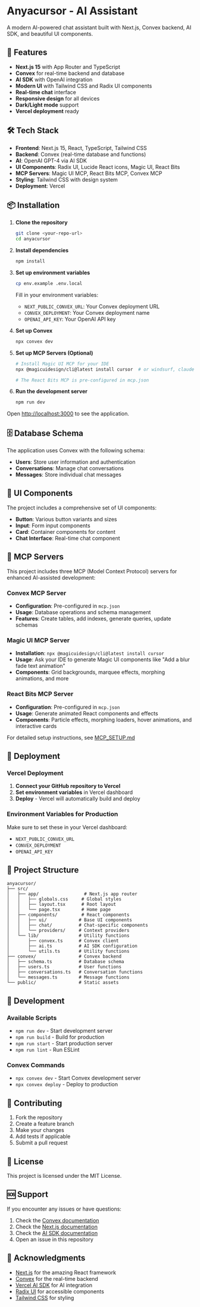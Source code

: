 # Anyacursor - AI Assistant

A modern AI-powered chat assistant built with Next.js, Convex backend, AI SDK, and beautiful UI components.

## 🚀 Features

- **Next.js 15** with App Router and TypeScript
- **Convex** for real-time backend and database
- **AI SDK** with OpenAI integration
- **Modern UI** with Tailwind CSS and Radix UI components
- **Real-time chat** interface
- **Responsive design** for all devices
- **Dark/Light mode** support
- **Vercel deployment** ready

## 🛠️ Tech Stack

- **Frontend**: Next.js 15, React, TypeScript, Tailwind CSS
- **Backend**: Convex (real-time database and functions)
- **AI**: OpenAI GPT-4 via AI SDK
- **UI Components**: Radix UI, Lucide React icons, Magic UI, React Bits
- **MCP Servers**: Magic UI MCP, React Bits MCP, Convex MCP
- **Styling**: Tailwind CSS with design system
- **Deployment**: Vercel

## 📦 Installation

1. **Clone the repository**
   ```bash
   git clone <your-repo-url>
   cd anyacursor
   ```

2. **Install dependencies**
   ```bash
   npm install
   ```

3. **Set up environment variables**
   ```bash
   cp env.example .env.local
   ```
   
   Fill in your environment variables:
   - `NEXT_PUBLIC_CONVEX_URL`: Your Convex deployment URL
   - `CONVEX_DEPLOYMENT`: Your Convex deployment name
   - `OPENAI_API_KEY`: Your OpenAI API key

4. **Set up Convex**
   ```bash
   npx convex dev
   ```

5. **Set up MCP Servers (Optional)**
   ```bash
   # Install Magic UI MCP for your IDE
   npx @magicuidesign/cli@latest install cursor  # or windsurf, claude, cline, roo-cline

   # The React Bits MCP is pre-configured in mcp.json
   ```

6. **Run the development server**
   ```bash
   npm run dev
   ```

Open [http://localhost:3000](http://localhost:3000) to see the application.

## 🗄️ Database Schema

The application uses Convex with the following schema:

- **Users**: Store user information and authentication
- **Conversations**: Manage chat conversations
- **Messages**: Store individual chat messages

## 🎨 UI Components

The project includes a comprehensive set of UI components:

- **Button**: Various button variants and sizes
- **Input**: Form input components
- **Card**: Container components for content
- **Chat Interface**: Real-time chat component

## 🤖 MCP Servers

This project includes three MCP (Model Context Protocol) servers for enhanced AI-assisted development:

### Convex MCP Server
- **Configuration**: Pre-configured in `mcp.json`
- **Usage**: Database operations and schema management
- **Features**: Create tables, add indexes, generate queries, update schemas

### Magic UI MCP Server
- **Installation**: `npx @magicuidesign/cli@latest install cursor`
- **Usage**: Ask your IDE to generate Magic UI components like "Add a blur fade text animation"
- **Components**: Grid backgrounds, marquee effects, morphing animations, and more

### React Bits MCP Server
- **Configuration**: Pre-configured in `mcp.json`
- **Usage**: Generate animated React components and effects
- **Components**: Particle effects, morphing loaders, hover animations, and interactive cards

For detailed setup instructions, see [MCP_SETUP.md](./MCP_SETUP.md)

## 🚀 Deployment

### Vercel Deployment

1. **Connect your GitHub repository to Vercel**
2. **Set environment variables** in Vercel dashboard
3. **Deploy** - Vercel will automatically build and deploy

### Environment Variables for Production

Make sure to set these in your Vercel dashboard:

- `NEXT_PUBLIC_CONVEX_URL`
- `CONVEX_DEPLOYMENT`
- `OPENAI_API_KEY`

## 📁 Project Structure

```
anyacursor/
├── src/
│   ├── app/                 # Next.js app router
│   │   ├── globals.css     # Global styles
│   │   ├── layout.tsx      # Root layout
│   │   └── page.tsx        # Home page
│   ├── components/         # React components
│   │   ├── ui/            # Base UI components
│   │   ├── chat/          # Chat-specific components
│   │   └── providers/     # Context providers
│   └── lib/               # Utility functions
│       ├── convex.ts      # Convex client
│       ├── ai.ts          # AI SDK configuration
│       └── utils.ts       # Utility functions
├── convex/                # Convex backend
│   ├── schema.ts          # Database schema
│   ├── users.ts           # User functions
│   ├── conversations.ts   # Conversation functions
│   └── messages.ts        # Message functions
└── public/                # Static assets
```

## 🔧 Development

### Available Scripts

- `npm run dev` - Start development server
- `npm run build` - Build for production
- `npm run start` - Start production server
- `npm run lint` - Run ESLint

### Convex Commands

- `npx convex dev` - Start Convex development server
- `npx convex deploy` - Deploy to production

## 🤝 Contributing

1. Fork the repository
2. Create a feature branch
3. Make your changes
4. Add tests if applicable
5. Submit a pull request

## 📄 License

This project is licensed under the MIT License.

## 🆘 Support

If you encounter any issues or have questions:

1. Check the [Convex documentation](https://docs.convex.dev)
2. Check the [Next.js documentation](https://nextjs.org/docs)
3. Check the [AI SDK documentation](https://sdk.vercel.ai)
4. Open an issue in this repository

## 🙏 Acknowledgments

- [Next.js](https://nextjs.org) for the amazing React framework
- [Convex](https://convex.dev) for the real-time backend
- [Vercel AI SDK](https://sdk.vercel.ai) for AI integration
- [Radix UI](https://radix-ui.com) for accessible components
- [Tailwind CSS](https://tailwindcss.com) for styling
